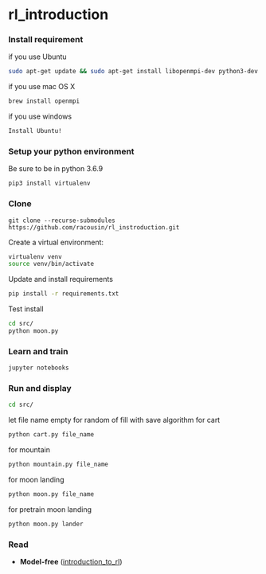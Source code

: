 # rl_introduction

### Install requirement


if you use Ubuntu
```bash
sudo apt-get update && sudo apt-get install libopenmpi-dev python3-dev zlib1g-dev
```

if you use mac OS X
```bash
brew install openmpi
```

if you use windows
```bash
Install Ubuntu!
```

### Setup your python environment
Be sure to be in python 3.6.9

```bash
pip3 install virtualenv
```
### Clone
```
git clone --recurse-submodules https://github.com/racousin/rl_instroduction.git
```
Create a virtual environment:

```bash
virtualenv venv
source venv/bin/activate
```

Update and install requirements
```bash
pip install -r requirements.txt
```

Test install
```bash
cd src/
python moon.py
```

### Learn and train

```bash
jupyter notebooks
```

### Run and display

```bash
cd src/
```

let file name empty for random of fill with save algorithm
for cart
```bash
python cart.py file_name
```

for mountain
```bash
python mountain.py file_name
```

for moon landing
```bash
python moon.py file_name
```

for pretrain moon landing
```bash
python moon.py lander
```
### Read

- **Model-free** ([introduction_to_rl](introduction_to_rl.pdf))
